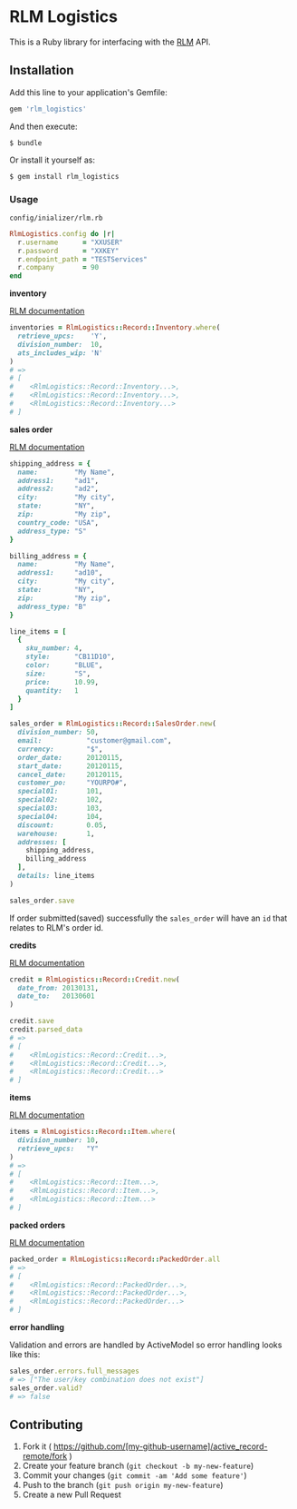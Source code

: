 # RLM Logistics

This is a Ruby library for interfacing with the [RLM](http://www2.ronlynn.com/) API.

## Installation

Add this line to your application's Gemfile:

```ruby
gem 'rlm_logistics'
```

And then execute:

    $ bundle

Or install it yourself as:

    $ gem install rlm_logistics

### Usage

`config/inializer/rlm.rb`

```ruby
RlmLogistics.config do |r|
  r.username      = "XXUSER"
  r.password      = "XXKEY"
  r.endpoint_path = "TESTServices"
  r.company       = 90
end
```

**inventory**

[RLM documentation](http://sellect-dev.s3.amazonaws.com/documentation/rlm/RLM-inventory-retrieval.pdf)

```ruby
inventories = RlmLogistics::Record::Inventory.where(
  retrieve_upcs:    'Y',
  division_number:  10,
  ats_includes_wip: 'N'
)
# =>
# [
#    <RlmLogistics::Record::Inventory...>,
#    <RlmLogistics::Record::Inventory...>,
#    <RlmLogistics::Record::Inventory...>
# ]
```

**sales order**

[RLM documentation](http://sellect-dev.s3.amazonaws.com/documentation/rlm/RLM-sales_order-entry.pdf)

```ruby
shipping_address = {
  name:         "My Name",
  address1:     "ad1",
  address2:     "ad2",
  city:         "My city",
  state:        "NY",
  zip:          "My zip",
  country_code: "USA",
  address_type: "S"
}

billing_address = {
  name:         "My Name",
  address1:     "ad10",
  city:         "My city",
  state:        "NY",
  zip:          "My zip",
  address_type: "B"
}

line_items = [
  {
    sku_number: 4,
    style:      "CB11D10",
    color:      "BLUE",
    size:       "S",
    price:      10.99,
    quantity:   1
  }
]

sales_order = RlmLogistics::Record::SalesOrder.new(
  division_number: 50,
  email:           "customer@gmail.com",
  currency:        "$",
  order_date:      20120115,
  start_date:      20120115,
  cancel_date:     20120115,
  customer_po:     "YOURPO#",
  special01:       101,
  special02:       102,
  special03:       103,
  special04:       104,
  discount:        0.05,
  warehouse:       1,
  addresses: [
    shipping_address,
    billing_address
  ],
  details: line_items
)

sales_order.save
```

If order submitted(saved) successfully the `sales_order` will have an `id` that relates to RLM's order id.

**credits**

[RLM documentation](http://sellect-dev.s3.amazonaws.com/documentation/rlm/RLM-credits.pdf)

```ruby
credit = RlmLogistics::Record::Credit.new(
  date_from: 20130131,
  date_to:   20130601
)

credit.save
credit.parsed_data
# =>
# [
#    <RlmLogistics::Record::Credit...>,
#    <RlmLogistics::Record::Credit...>,
#    <RlmLogistics::Record::Credit...>
# ]
```

**items**

[RLM documentation](http://sellect-dev.s3.amazonaws.com/documentation/rlm/RLM-items.pdf)

```ruby
items = RlmLogistics::Record::Item.where(
  division_number: 10,
  retrieve_upcs:   "Y"
)
# =>
# [
#    <RlmLogistics::Record::Item...>,
#    <RlmLogistics::Record::Item...>,
#    <RlmLogistics::Record::Item...>
# ]
```

**packed orders**

[RLM documentation](http://sellect-dev.s3.amazonaws.com/documentation/rlm/RLM-packed_order.pdf)

```ruby
packed_order = RlmLogistics::Record::PackedOrder.all
# =>
# [
#    <RlmLogistics::Record::PackedOrder...>,
#    <RlmLogistics::Record::PackedOrder...>,
#    <RlmLogistics::Record::PackedOrder...>
# ]
```

**error handling**

Validation and errors are handled by ActiveModel so error handling looks like this:

```ruby
sales_order.errors.full_messages
# => ["The user/key combination does not exist"]
sales_order.valid?
# => false
```

## Contributing

1. Fork it ( https://github.com/[my-github-username]/active_record-remote/fork )
2. Create your feature branch (`git checkout -b my-new-feature`)
3. Commit your changes (`git commit -am 'Add some feature'`)
4. Push to the branch (`git push origin my-new-feature`)
5. Create a new Pull Request
